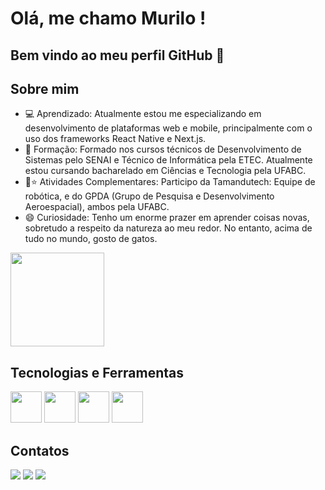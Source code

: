 # Olá, me chamo Murilo ! 
## Bem vindo ao meu perfil GitHub 👋

## Sobre mim
- 💻 Aprendizado: Atualmente estou me especializando em desenvolvimento de plataformas web e mobile, principalmente com o uso dos frameworks React Native e Next.js.
- 📝 Formação: Formado nos cursos técnicos de Desenvolvimento de Sistemas pelo SENAI e Técnico de Informática pela ETEC. Atualmente estou cursando bacharelado em Ciências e Tecnologia pela UFABC.
- 🤖⭐ Atividades Complementares: Participo da Tamandutech: Equipe de robótica, e do GPDA (Grupo de Pesquisa e Desenvolvimento Aeroespacial), ambos pela UFABC.
- 😄 Curiosidade: Tenho um enorme prazer em aprender coisas novas, sobretudo a respeito da natureza ao meu redor. No entanto, acima de tudo no mundo, gosto de gatos.

<div>
<img src="https://i.pinimg.com/originals/73/0d/75/730d75ed729397068c7a89fa7476e305.gif" width="150" height="150" />
</div>

## Tecnologias e Ferramentas
<div>
<img src="https://cdn.jsdelivr.net/gh/devicons/devicon@latest/icons/react/react-original-wordmark.svg" width="50" height="50" /> <img src="https://cdn.jsdelivr.net/gh/devicons/devicon@latest/icons/dotnetcore/dotnetcore-original.svg" width="50" height="50" /> <img src="https://cdn.jsdelivr.net/gh/devicons/devicon@latest/icons/azure/azure-original.svg" width="50" height="50" /> <img src="https://cdn.jsdelivr.net/gh/devicons/devicon@latest/icons/azuredevops/azuredevops-original.svg" width="50" height="50" />    
</div>
          
## Contatos
<div>
<a href = "mailto:murilo.familia.sa@gmail.com"><img loading="lazy" src="https://img.shields.io/badge/Gmail-D14836?style=for-the-badge&logo=gmail&logoColor=white" target="_blank"></a>
<a href="https://www.linkedin.com/in/murilo-souza-almeida-417194298/" target="_blank"><img loading="lazy" src="https://img.shields.io/badge/-LinkedIn-%230077B5?style=for-the-badge&logo=linkedin&logoColor=white" target="_blank"></a>
<a href="https://instagram.com/muri_.souza" target="_blank"><img loading="lazy" src="https://img.shields.io/badge/-Instagram-%23E4405F?style=for-the-badge&logo=instagram&logoColor=white" target="_blank"></a>
</div>
